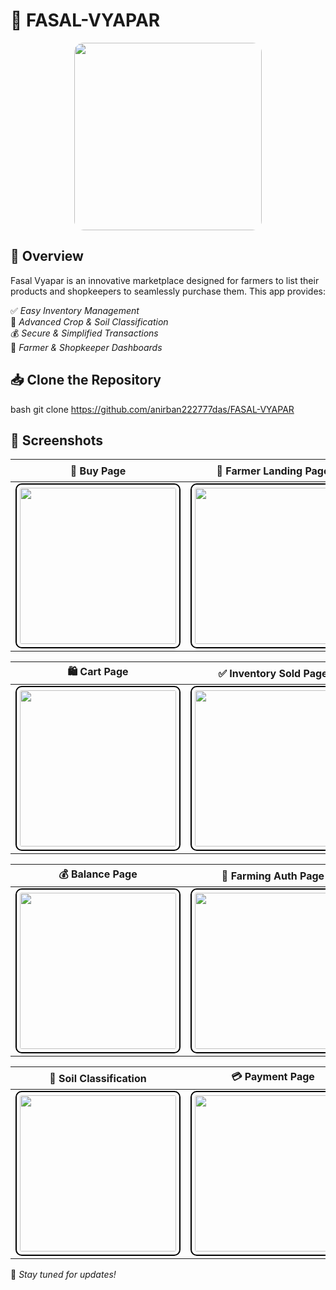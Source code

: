 # 🌾 FASAL-VYAPAR

<p align="center">
  <img src="https://github.com/user-attachments/assets/d2a435f6-ff95-4217-b329-6b05093c9c58" width="300" style="border-radius: 15px;">
</p>

## 📌 Overview
Fasal Vyapar is an innovative marketplace designed for farmers to list their products and shopkeepers to seamlessly purchase them. This app provides:

✅ *Easy Inventory Management*  
🌱 *Advanced Crop & Soil Classification*  
💰 *Secure & Simplified Transactions*  
🛒 *Farmer & Shopkeeper Dashboards*

## 📥 Clone the Repository
bash
git clone https://github.com/anirban222777das/FASAL-VYAPAR


## 📸 Screenshots

| 🛒 Buy Page | 🌾 Farmer Landing Page | 📦 Inventory Page |
|------------|----------------------|-------------------|
| <img src="https://github.com/user-attachments/assets/90b29a4a-c4f5-4efb-a4e1-85a28bd4b499" width="250" style="border: 2px solid black; border-radius: 10px; padding: 5px;"> | <img src="https://github.com/user-attachments/assets/a5b38de9-c4f8-43ae-a526-b2a6b8c7da03" width="250" style="border: 2px solid black; border-radius: 10px; padding: 5px;"> | <img src="https://github.com/user-attachments/assets/df23d599-61f2-46f7-a06a-e4369384da64" width="250" style="border: 2px solid black; border-radius: 10px; padding: 5px;"> |

| 🛍 Cart Page | ✅ Inventory Sold Page | 🍏 Inventory Fresh Page |
|-------------|---------------------|---------------------|
| <img src="https://github.com/user-attachments/assets/96b902fb-1cfd-4de0-8951-b58d2ac8c53c" width="250" style="border: 2px solid black; border-radius: 10px; padding: 5px;"> | <img src="https://github.com/user-attachments/assets/81bf0155-4595-4e22-b3c3-19851c5fb49b" width="250" style="border: 2px solid black; border-radius: 10px; padding: 5px;"> | <img src="https://github.com/user-attachments/assets/7609cce7-175e-446e-aa83-fc5eb962ca96" width="250" style="border: 2px solid black; border-radius: 10px; padding: 5px;"> |

| 💰 Balance Page | 🔐 Farming Auth Page | 🏪 Farmer Marketplace |
|---------------|------------------|-------------------|
| <img src="https://github.com/user-attachments/assets/fc37e9ac-5ee4-42c0-82dd-ace96ed415cc" width="250" style="border: 2px solid black; border-radius: 10px; padding: 5px;"> | <img src="https://github.com/user-attachments/assets/979eae7a-65d2-4f0e-ac96-b3ae043f52ed" width="250" style="border: 2px solid black; border-radius: 10px; padding: 5px;"> | <img src="https://github.com/user-attachments/assets/3f65ae7f-ab8f-4993-a29a-7c1cdf3f2989" width="250" style="border: 2px solid black; border-radius: 10px; padding: 5px;"> |

| 🌱 Soil Classification | 💳 Payment Page | 🌾 Crops Detection |
|-------------------|--------------|--------------|
| <img src="https://github.com/user-attachments/assets/764baa7a-e250-469a-abf1-f7e238390b9e" width="250" style="border: 2px solid black; border-radius: 10px; padding: 5px;"> | <img src="https://github.com/user-attachments/assets/434b02dd-0407-4b27-954f-d862be0a8782" width="250" style="border: 2px solid black; border-radius: 10px; padding: 5px;"> | <img src="https://github.com/user-attachments/assets/85f93991-e74f-44f4-a4f7-96e46c0d17c8" width="250" style="border: 2px solid black; border-radius: 10px; padding: 5px;"> |

🚀 *Stay tuned for updates!*
